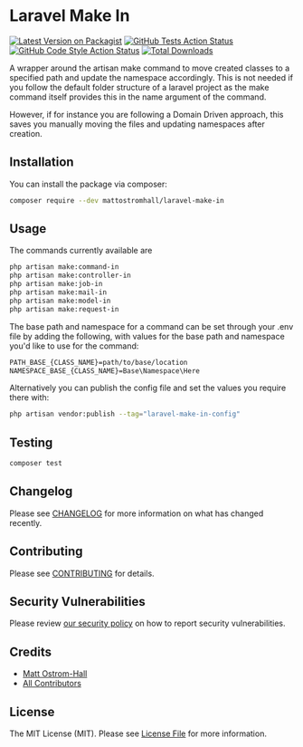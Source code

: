 # Laravel Make In

[![Latest Version on Packagist](https://img.shields.io/packagist/v/mattostromhall/laravel-make-in.svg?style=flat-square)](https://packagist.org/packages/mattostromhall/laravel-make-in)
[![GitHub Tests Action Status](https://img.shields.io/github/workflow/status/mattostromhall/laravel-make-in/run-tests?label=tests)](https://github.com/mattostromhall/laravel-make-in/actions?query=workflow%3Arun-tests+branch%3Amain)
[![GitHub Code Style Action Status](https://img.shields.io/github/workflow/status/mattostromhall/laravel-make-in/Check%20&%20fix%20styling?label=code%20style)](https://github.com/mattostromhall/laravel-make-in/actions?query=workflow%3A"Check+%26+fix+styling"+branch%3Amain)
[![Total Downloads](https://img.shields.io/packagist/dt/mattostromhall/laravel-make-in.svg?style=flat-square)](https://packagist.org/packages/mattostromhall/laravel-make-in)

A wrapper around the artisan make command to move created classes to a specified path and update the namespace accordingly. This is not needed if you follow the default folder structure of a laravel project as the make command itself provides this in the name argument of the command. 

However, if for instance you are following a Domain  Driven approach, this saves you manually moving the files and updating namespaces after creation.

## Installation

You can install the package via composer:

```bash
composer require --dev mattostromhall/laravel-make-in
```

## Usage

The commands currently available are

```bash
php artisan make:command-in
php artisan make:controller-in
php artisan make:job-in
php artisan make:mail-in
php artisan make:model-in
php artisan make:request-in
```

The base path and namespace for a command can be set through your .env file by adding the following, with values for the base path and namespace you'd like to use for the command:
```bash
PATH_BASE_{CLASS_NAME}=path/to/base/location
NAMESPACE_BASE_{CLASS_NAME}=Base\Namespace\Here
```

Alternatively you can publish the config file and set the values you require there with:

```bash
php artisan vendor:publish --tag="laravel-make-in-config"
```

## Testing

```bash
composer test
```

## Changelog

Please see [CHANGELOG](CHANGELOG.md) for more information on what has changed recently.

## Contributing

Please see [CONTRIBUTING](.github/CONTRIBUTING.md) for details.

## Security Vulnerabilities

Please review [our security policy](../../security/policy) on how to report security vulnerabilities.

## Credits

- [Matt Ostrom-Hall](https://github.com/mattostromhall)
- [All Contributors](../../contributors)

## License

The MIT License (MIT). Please see [License File](LICENSE.md) for more information.
